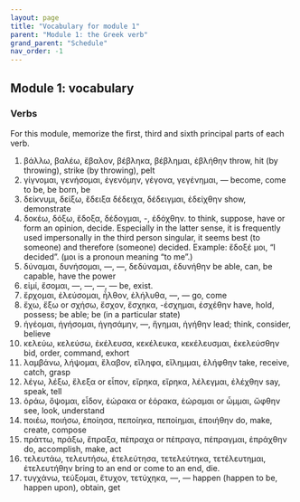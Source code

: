```yaml
---
layout: page
title: "Vocabulary for module 1"
parent: "Module 1: the Greek verb"
grand_parent: "Schedule"
nav_order: -1
---
```



## Module 1: vocabulary


### Verbs

For this module, memorize the first, third and sixth principal parts of each verb.

1. βάλλω, βαλέω, ἔβαλον, βέβληκα, βέβλημαι, ἐβλήθην throw, hit (by throwing), strike (by throwing), pelt
1. γίγνομαι, γενήσομαι, ἐγενόμην, γέγονα, γεγένημαι, — become, come to be, be born, be
1. δείκνυμι, δείξω, ἔδειξα δέδειχα, δέδειγμαι, ἐδείχθην show, demonstrate
1. δοκέω, δόξω, ἔδοξα, δέδογμαι, -, ἐδόχθην. to think, suppose, have or form an opinion, decide. Especially in the latter sense, it is frequently used impersonally in the third person singular, it seems best (to someone) and therefore (someone) decided. Example: ἔδοξέ μοι, “I decided”. (μοι is a pronoun meaning “to me”.) 
1. δύναμαι, δυνήσομαι, —, —, δεδύναμαι, ἐδυνήθην be able, can, be capable, have the power
1. εἰμί, ἔσομαι, —, —, —, — be, exist.
1. ἔρχομαι, ἐλεύσομαι, ἦλθον, ἐλήλυθα, —, — go, come
1. ἔχω, ἕξω or σχήσω, ἔσχον, ἔσχηκα, -έσχημαι, ἐσχέθην have, hold, possess; be able; be (in a particular state)
1. ἡγέομαι, ἡγήσομαι, ἡγησάμην, —, ἥγημαι, ἡγήθην lead; think, consider, believe
1. κελεύω, κελεύσω, ἐκέλευσα, κεκέλευκα, κεκέλευσμαι, ἐκελεύσθην bid, order, command, exhort
1. λαμβάνω, λήψομαι, ἔλαβον, εἴληφα, εἴλημμαι, ἐλήφθην take, receive, catch, grasp
1. λέγω, λέξω, ἔλεξα or εἶπον, εἴρηκα, εἴρηκα, λέλεγμαι, ἐλέχθην say, speak, tell
1. ὁράω, ὄψομαι, εἶδον, ἑώρακα or ἑόρακα, ἑώραμαι or ὦμμαι, ὤφθην see, look, understand
1. ποιέω, ποιήσω, ἐποίησα, πεποίηκα, πεποίημαι, ἐποιήθην do, make, create, compose
1. πράττω, πράξω, ἔπραξα, πέπραχα or πέπραγα, πέπραγμαι, ἐπράχθην do, accomplish, make, act
1. τελευτάω, τελευτήσω, ἐτελεύτησα, τετελεύτηκα, τετέλευτημαι, ἐτελευτήθην bring to an end or come to an end, die.
1. τυγχάνω, τεύξομαι, ἔτυχον, τετύχηκα, —, — happen (happen to be, happen upon), obtain, get
